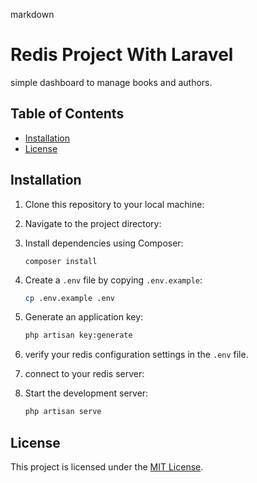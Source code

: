 
markdown
# Redis Project With Laravel

simple dashboard to manage books and authors.

## Table of Contents

- [Installation](#installation)
- [License](#license)

## Installation

1. Clone this repository to your local machine:


2. Navigate to the project directory:


3. Install dependencies using Composer:
    ```
   composer install
   ```

4. Create a `.env` file by copying `.env.example`:
   ```bash
   cp .env.example .env
   ```

5. Generate an application key:
   ```bash
   php artisan key:generate
   ```

6. verify your redis configuration settings in the `.env` file.

7. connect to your redis server:

8. Start the development server:
   ```bash
   php artisan serve
   ```

## License

This project is licensed under the [MIT License](LICENSE).
